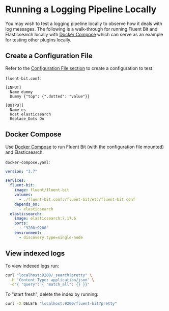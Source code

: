 # Running a Logging Pipeline Locally

You may wish to test a logging pipeline locally to observe how it deals with log messages. The following is a walk-through for running Fluent Bit and Elasticsearch locally with [Docker Compose](https://docs.docker.com/compose/) which can serve as an example for testing other plugins locally.

## Create a Configuration File

Refer to the [Configuration File section](https://docs.fluentbit.io/manual/administration/configuring-fluent-bit/configuration-file) to create a configuration to test.

`fluent-bit.conf`:

```text
[INPUT]
  Name dummy
  Dummy {"top": {".dotted": "value"}}

[OUTPUT]
  Name es
  Host elasticsearch
  Replace_Dots On
```

## Docker Compose

Use [Docker Compose](https://docs.docker.com/compose/) to run Fluent Bit \(with the configuration file mounted\) and Elasticsearch.

`docker-compose.yaml`:

```yaml
version: "3.7"

services:
  fluent-bit:
    image: fluent/fluent-bit
    volumes:
      - ./fluent-bit.conf:/fluent-bit/etc/fluent-bit.conf
    depends_on:
      - elasticsearch
  elasticsearch:
    image: elasticsearch:7.17.6
    ports:
      - "9200:9200"
    environment:
      - discovery.type=single-node
```

## View indexed logs

To view indexed logs run:

```bash
curl "localhost:9200/_search?pretty" \
  -H 'Content-Type: application/json' \
  -d'{ "query": { "match_all": {} }}'
```

To "start fresh", delete the index by running:

```bash
curl -X DELETE "localhost:9200/fluent-bit?pretty"
```

